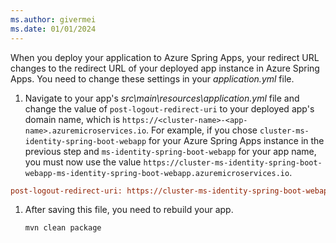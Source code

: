 ```yaml
---
ms.author: givermei
ms.date: 01/01/2024
---
```


When you deploy your application to Azure Spring Apps, your redirect URL changes to the redirect URL of your deployed app instance in Azure Spring Apps. You need to change these settings in your *application.yml* file.

1. Navigate to your app's *src\main\resources\application.yml* file and change the value of `post-logout-redirect-uri` to your deployed app's domain name, which is `https://<cluster-name>-<app-name>.azuremicroservices.io`. For example, if you chose `cluster-ms-identity-spring-boot-webapp` for your Azure Spring Apps instance in the previous step and `ms-identity-spring-boot-webapp` for your app name, you must now use the value `https://cluster-ms-identity-spring-boot-webapp-ms-identity-spring-boot-webapp.azuremicroservices.io`.

```ini
post-logout-redirect-uri: https://cluster-ms-identity-spring-boot-webapp-ms-identity-spring-boot-webapp.azuremicroservices.io
```

1. After saving this file, you need to rebuild your app.

   ```bash
   mvn clean package
   ```
